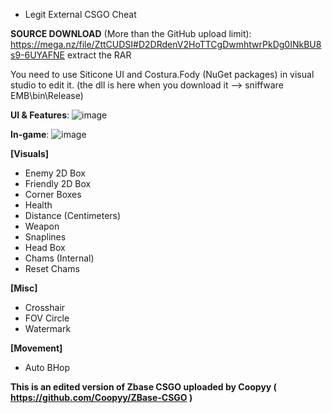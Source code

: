  - Legit External CSGO Cheat

**SOURCE DOWNLOAD** (More than the GitHub upload limit): https://mega.nz/file/ZttCUDSI#D2DRdenV2HoTTCgDwmhtwrPkDg0INkBU8s9-6UYAFNE extract the RAR

You need to use Siticone UI and Costura.Fody (NuGet packages) in visual studio to edit it. (the dll is here when you download it --> sniffware EMB\bin\Release)

**UI & Features**: ![image](https://user-images.githubusercontent.com/68871451/204049484-c78e1d6b-af77-4401-ac91-e8d799767ab5.png)

**In-game**: ![image](https://user-images.githubusercontent.com/68871451/204049695-4ab0d5ec-2f90-47ae-a624-f02ad3cc8cc6.png)

 **[Visuals]**
 - Enemy 2D Box
 - Friendly 2D Box
 - Corner Boxes
 - Health
 - Distance (Centimeters)
 - Weapon
 - Snaplines
 - Head Box
 - Chams (Internal)
 - Reset Chams

**[Misc]**
 - Crosshair
 - FOV Circle
 - Watermark

**[Movement]**
 - Auto BHop

**This is an edited version of Zbase CSGO uploaded by Coopyy ( https://github.com/Coopyy/ZBase-CSGO )**

